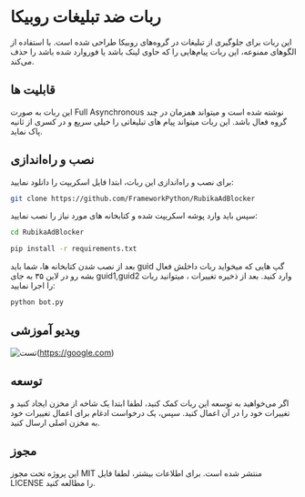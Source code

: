 # ربات ضد تبلیغات روبیکا


این ربات برای جلوگیری از تبلیغات در گروه‌های روبیکا طراحی شده است. با استفاده از الگوهای ممنوعه، این ربات پیام‌هایی را که حاوی لینک باشد یا فوروارد شده باشد را حذف می‌کند.

## قابلیت ها

این ربات به صورت Full Asynchronous نوشته شده است و میتواند همزمان در چند گروه فعال باشد. 
این ربات میتواند پیام های تبلیغاتی را خیلی سریع و در کسری از ثانیه پاک نماید.

## نصب و راه‌اندازی

برای نصب و راه‌اندازی این ربات، ابتدا فایل اسکریپت را دانلود نمایید:

```bash
git clone https://github.com/FrameworkPython/RubikaAdBlocker
```
سپس باید وارد پوشه اسکریپت شده و کتابخانه های مورد نیاز را نصب نمایید:
```bash
cd RubikaAdBlocker
```
```bash
pip install -r requirements.txt
```
بعد از نصب شدن کتابخانه ها، شما باید guid گپ هایی که میخواید ربات داخلش فعال بشه رو در لاین ۳۵ به جای guid1,guid2 وارد کنید.
بعد از ذخیره تغییرات ، میتوانید ربات را اجرا نمایید:
```bash
python bot.py
```
## ویدیو آموزشی 
![تست](https://s30.picofile.com/file/8470116218/01437084.jpg)(https://google.com)
## توسعه 
اگر می‌خواهید به توسعه این ربات کمک کنید، لطفا ابتدا یک شاخه از مخزن ایجاد کنید و تغییرات خود را در آن اعمال کنید. سپس، یک درخواست ادغام برای اعمال تغییرات خود به مخزن اصلی ارسال کنید.

## مجوز 

این پروژه تحت مجوز MIT منتشر شده است. برای اطلاعات بیشتر، لطفا فایل LICENSE را مطالعه کنید.
